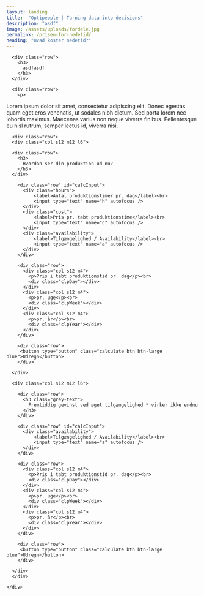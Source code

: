 ```yaml
---
layout: landing
title:  "Optipeople | Turning data into decisions"
description: "asdf"
image: /assets/uploads/fordele.jpg
permalink: /prisen-for-nedetid/
heading: "Hvad koster nedetid?"
---
```




  <section class="scrollspy" id="calculator">
    <div class="container">

      <div class="row">
        <h3>
          asdfasdf
        </h3>
      </div>

      <div class="row">
        <p>
Lorem ipsum dolor sit amet, consectetur adipiscing elit. Donec egestas quam eget eros venenatis, ut sodales nibh dictum. Sed porta lorem nec lobortis maximus. Maecenas varius non neque viverra finibus. Pellentesque eu nisl rutrum, semper lectus id, viverra nisi.
        </p>
      </div>

      <div class="row">
      <div class="col s12 m12 l6">

      <div class="row">
        <h3>
          Hvordan ser din produktion ud nu?
        </h3>
      </div>

        <div class="row" id="calcInput">
          <div class="hours">
              <label>Antal produktionstimer pr. dag</label><br>
              <input type="text" name="h" autofocus />
          </div>
          <div class="cost">
              <label>Pris pr. tabt produktionstime</label><br>
              <input type="text" name="c" autofocus />
          </div>
          <div class="availability">
              <label>Tilgængelighed / Availability</label><br>
              <input type="text" name="a" autofocus />
          </div>
        </div>

        <div class="row">
          <div class="col s12 m4">
            <p>Pris i tabt produktionstid pr. dag</p><br>
            <div class="clpDay"></div>
          </div>
          <div class="col s12 m4">
            <p>pr. uge</p><br>
            <div class="clpWeek"></div>
          </div>
          <div class="col s12 m4">
            <p>pr. år</p><br>
            <div class="clpYear"></div>
          </div>
        </div>

        <div class="row">
         <button type="button" class="calculate btn btn-large blue">Udregn</button>
        </div>

      </div>

      <div class="col s12 m12 l6">

        <div class="row">
          <h3 class="grey-text">
            Fremtiddig gevinst ved øget tilgængelighed * virker ikke endnu
          </h3>
        </div>

        <div class="row" id="calcInput">
          <div class="availability">
              <label>Tilgængelighed / Availability</label><br>
              <input type="text" name="a" autofocus />
          </div>
        </div>

        <div class="row">
          <div class="col s12 m4">
            <p>Pris i tabt produktionstid pr. dag</p><br>
            <div class="clpDay"></div>
          </div>
          <div class="col s12 m4">
            <p>pr. uge</p><br>
            <div class="clpWeek"></div>
          </div>
          <div class="col s12 m4">
            <p>pr. år</p><br>
            <div class="clpYear"></div>
          </div>
        </div>

        <div class="row">
         <button type="button" class="calculate btn btn-large blue">Udregn</button>
        </div>

      </div>
      </div>

    </div>
  </section>
